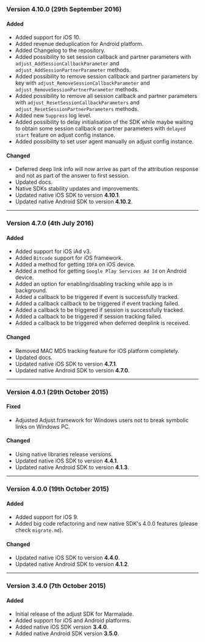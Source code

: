 ### Version 4.10.0 (29th September 2016)
#### Added
- Added support for iOS 10.
- Added revenue deduplication for Android platform.
- Added Changelog to the repository.
- Added possibility to set session callback and partner parameters with `adjust_AddSessionCallbackParameter` and `adjust_AddSessionPartnerParameter` methods.
- Added possibility to remove session callback and partner parameters by key with `adjust_RemoveSessionCallbackParameter` and `adjust_RemoveSessionPartnerParameter` methods.
- Added possibility to remove all session callback and partner parameters with `adjust_ResetSessionCallbackParameters` and `adjust_ResetSessionPartnerParameters` methods.
- Added new `Suppress` log level.
- Added possibility to delay initialisation of the SDK while maybe waiting to obtain some session callback or partner parameters with `delayed start` feature on adjust config instance.
- Added possibility to set user agent manually on adjust config instance.

#### Changed
- Deferred deep link info will now arrive as part of the attribution response and not as part of the answer to first session.
- Updated docs.
- Native SDKs stability updates and improvements.
- Updated native iOS SDK to version **4.10.1**.
- Updated native Android SDK to version **4.10.2**.

---

### Version 4.7.0 (4th July 2016)
#### Added
- Added support for iOS iAd v3.
- Added `Bitcode` support for iOS framework.
- Added a method for getting `IDFA` on iOS device.
- Added a method for getting `Google Play Services Ad Id` on Android device.
- Added an option for enabling/disabling tracking while app is in background.
- Added a callback to be triggered if event is successfully tracked.
- Added a callback callback to be triggered if event tracking failed.
- Added a callback to be triggered if session is successfully tracked.
- Added a callback to be triggered if session tracking failed.
- Added a callback to be triggered when deferred deeplink is received.

#### Changed
- Removed MAC MD5 tracking feature for iOS platform completely.
- Updated docs.
- Updated native iOS SDK to version **4.7.1**.
- Updated native Android SDK to version **4.7.0**.

---

### Version 4.0.1 (29th October 2015)
#### Fixed
- Adjusted Adjust.framework for Windows users not to break symbolic links on Windows PC.

#### Changed
- Using native libraries release versions.
- Updated native iOS SDK to version **4.4.1**.
- Updated native Android SDK to version **4.1.3**.

---

### Version 4.0.0 (19th October 2015)
#### Added
- Added support for iOS 9.
- Added big code refactoring and new native SDK's 4.0.0 features (please check `migrate.md`).

#### Changed
- Updated native iOS SDK to version **4.4.0**.
- Updated native Android SDK to version **4.1.2**.

---

### Version 3.4.0 (7th October 2015)
#### Added
- Initial release of the adjust SDK for Marmalade.
- Added support for iOS and Android platforms.
- Added native iOS SDK version **3.4.0**.
- Added native Android SDK version **3.5.0**.
